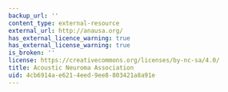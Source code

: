 ```yaml
---
backup_url: ''
content_type: external-resource
external_url: http://anausa.org/
has_external_licence_warning: true
has_external_license_warning: true
is_broken: ''
license: https://creativecommons.org/licenses/by-nc-sa/4.0/
title: Acoustic Neuroma Association
uid: 4cb6914a-e621-4eed-9ee8-803421a8a91e
---
```

